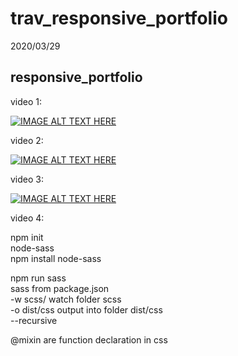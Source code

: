 # trav_responsive_portfolio

2020/03/29

## responsive_portfolio

video 1:

[![IMAGE ALT TEXT HERE](http://img.youtube.com/vi/gYzHS-n2gqU/0.jpg)](http://www.youtube.com/watch?v=gYzHS-n2gqU&t=1s)

video 2:

[![IMAGE ALT TEXT HERE](http://img.youtube.com/vi/HguAyYnWBuU/0.jpg)](http://www.youtube.com/watch?v=HguAyYnWBuU&t=1s)

video 3:

[![IMAGE ALT TEXT HERE](http://img.youtube.com/vi/7WaohfclZRs/0.jpg)](http://www.youtube.com/watch?v=7WaohfclZRs&t=1s)

video 4:

npm init  
node-sass  
npm install node-sass

npm run sass  
 sass from package.json  
 -w scss/ watch folder scss  
 -o dist/css output into folder dist/css  
 --recursive

@mixin are function declaration in css
